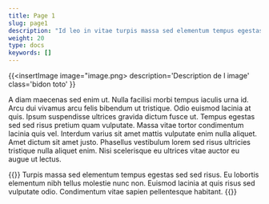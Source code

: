 ```yaml
---
title: Page 1
slug: page1
description: "Id leo in vitae turpis massa sed elementum tempus egestas."
weight: 20
type: docs
keywords: []
---
```

 

<style>
    .bidon{
        border: 2px solid gray;
    }

    .toto{
        min-width: 100px;
    }
</style>


{{<insertImage image="image.png> description='Description de l image' class='bidon toto' }}

A diam maecenas sed enim ut. Nulla facilisi morbi tempus iaculis urna id. Arcu dui vivamus arcu felis bibendum ut tristique. 
Odio euismod lacinia at quis. Ipsum suspendisse ultrices gravida dictum fusce ut. Tempus egestas sed sed risus pretium quam vulputate. 
Massa vitae tortor condimentum lacinia quis vel. Interdum varius sit amet mattis vulputate enim nulla aliquet. Amet dictum sit amet justo. 
Phasellus vestibulum lorem sed risus ultricies tristique nulla aliquet enim. Nisi scelerisque eu ultrices vitae auctor eu augue ut lectus.

{{<alert title="Der I14Y-Chatbot beantwortet Fragen in verschiedenen Sprachen" color="success">}}
Turpis massa sed elementum tempus egestas sed sed risus. Eu lobortis elementum nibh tellus molestie nunc non. 
Euismod lacinia at quis risus sed vulputate odio. Condimentum vitae sapien pellentesque habitant.
{{</alert>}}

